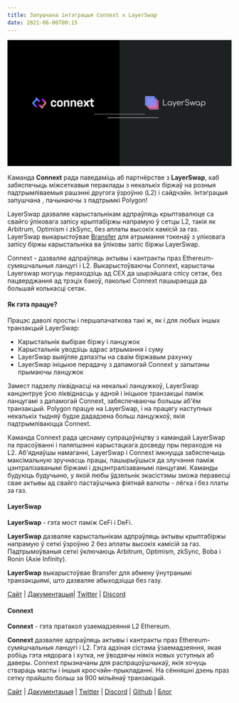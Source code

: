 ```yaml
---
title: Запушчана інтэграцыя Connext x LayerSwap
date: 2021-06-06T00:15
---
```


![](/blog/16/1.png)

Каманда **Connext** рада паведаміць аб партнёрстве з **LayerSwap**, каб забяспечыць міжсеткавыя пераклады з некалькіх біржаў на розныя падтрымліваемыя рашэнні другога ўзроўню (L2) і сайдчэйн. Інтэграцыя запушчана , пачынаючы з падтрымкі Polygon!

LayerSwap дазваляе карыстальнікам адпраўляць крыптавалюце са свайго ўліковага запісу крыптабіржы напрамую ў сетцы L2, такія як Arbitrum, Optimism і zkSync, без аплаты высокіх камісій за газ. LayerSwap выкарыстоўвае [Bransfer](https://bransfer.io/) для атрымання токенаў з уліковага запісу біржы карыстальніка ва ўліковы запіс біржы LayerSwap.

Connext - дазваляе адпраўляць актывы і кантракты праз Ethereum-сумяшчальныя ланцугі і L2. Выкарыстоўваючы Connext, карыстачы Layerswap могуць пераходзіць ад CEX да шырэйшага спісу сетак, без пацверджання ад трэціх бакоў, паколькі Connext пашыраецца да большай колькасці сетак.

#### Як гэта працуе?

Працэс даволі просты і першапачаткова такі ж, як і для любых іншых транзакцый LayerSwap:

*   Карыстальнік выбірае біржу і ланцужок
*   Карыстальнік уводзіць адрас атрымання і суму
*   LayerSwap выяўляе дэпазіты на сваім біржавым рахунку
*   LayerSwap ініцыюе перадачу з дапамогай Connext у запытаны прымаючы ланцужок

Замест падзелу ліквіднасці на некалькі ланцужкоў, LayerSwap канцэнтруе ўсю ліквіднасць у адной і ініцыюе транзакцыі паміж ланцугамі з дапамогай Connext, забяспечваючы большы аб'ём транзакцый. Polygon працуе на LayerSwap, і на працягу наступных некалькіх тыдняў будзе дададзена больш ланцужкоў, якія падтрымліваюцца Connext.

Каманда Connext рада цеснаму супрацоўніцтву з камандай LayerSwap па прасоўванні і паляпшэнні карыстацкага досведу пры пераходзе на L2. Аб'яднаўшы намаганні, LayerSwap і Connext імкнуцца забяспечыць максімальную зручнасць працы, пашырыўшыся да злучэння паміж цэнтралізаванымі біржамі і дэцэнтралізаванымі ланцугамі. Каманды будуюць будучыню, у якой любы ўдзельнік экасістэмы зможа перавесці свае актывы ад свайго пастаўшчыка фіятнай валюты - лёгка і без платы за газ.

#### LayerSwap

**LayerSwap** \- гэта мост паміж CeFi і DeFi.

**LayerSwap** дазваляе карыстальнікам адпраўляць актывы крыптабіржы напрамую ў сеткі ўзроўню 2 без аплаты высокіх камісій за газ. Падтрымоўваныя сеткі ўключаюць Arbitrum, Optimism, zkSync, Boba і Ronin (Axie Infinity).

**LayerSwap** выкарыстоўвае Bransfer для абмену ўнутранымі транзакцыямі, што дазваляе абыходзіцца без газу.

[Сайт](https://layerswap.io/) | [Дакументацыя](https://www.layerswap.io/userguide)| [Twitter](https://twitter.com/layerswap) | [Discord](https://discord.com/invite/KhwYN35sHy)

  

#### Connext

**Connext** \- гэта пратакол узаемадзеяння L2 Ethereum.

**Connext** дазваляе адпраўляць актывы і кантракты праз Ethereum-сумяшчальныя ланцугі і L2. Гэта адзіная сістэма ўзаемадзеяння, якая робіць гэта нядорага і хутка, не ўводзячы ніякіх новых уступных аб даверы. Connext прызначаны для распрацоўшчыкаў, якія хочуць ствараць масты і іншыя кросчэйн-прыкладанні. На сённяшні дзень праз сетку прайшло больш за 900 мільёнаў транзакцый.

[Сайт](https://connext.network/) | [Дакументацыя](https://docs.connext.network/) | [Twitter](https://twitter.com/connextnetwork) | [Discord](https://discord.gg/raNmNb5) | [Github](https://github.com/connext) | [Блог](https://medium.com/connext)
